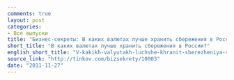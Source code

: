 ```yaml
---
comments: true
layout: post
categories:
- Все выпуски
title: "Бизнес-секреты: В каких валютах лучше хранить сбережения в России?"
short_title: "В каких валютах лучше хранить сбережения в России?"
english_short_title: "V-kakikh-valyutakh-luchshe-khranit-sberezheniya-v-Rossii"
source_link: "http://tinkov.com/bizsekrety/10003"
date: "2011-11-27"
---
```


